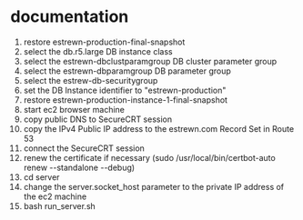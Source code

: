 # documentation

1) restore estrewn-production-final-snapshot
2) select the db.r5.large DB instance class
3) select the estrewn-dbclustparamgroup DB cluster parameter group
4) select the estrewn-dbparamgroup DB parameter group
5) select the estrew-db-securitygroup
6) set the DB Instance identifier to "estrewn-production"
7) restore estrewn-production-instance-1-final-snapshot
8) start ec2 browser machine
9) copy public DNS to SecureCRT session
10) copy the IPv4 Public IP address to the estrewn.com Record Set in Route 53
11) connect the SecureCRT session
12) renew the certificate if necessary (sudo /usr/local/bin/certbot-auto renew --standalone --debug)
13) cd server
14) change the server.socket_host parameter to the private IP address of the ec2 machine
15) bash run_server.sh
